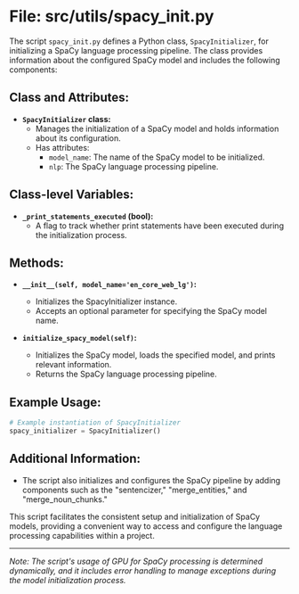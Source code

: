 # File: src/utils/spacy_init.py

The script `spacy_init.py` defines a Python class, `SpacyInitializer`, for initializing a SpaCy language processing pipeline. The class provides information about the configured SpaCy model and includes the following components:

## Class and Attributes:
- **`SpacyInitializer` class:**
  - Manages the initialization of a SpaCy model and holds information about its configuration.
  - Has attributes:
    - `model_name`: The name of the SpaCy model to be initialized.
    - `nlp`: The SpaCy language processing pipeline.

## Class-level Variables:
- **`_print_statements_executed` (bool):**
  - A flag to track whether print statements have been executed during the initialization process.

## Methods:
- **`__init__(self, model_name='en_core_web_lg')`:**
  - Initializes the SpacyInitializer instance.
  - Accepts an optional parameter for specifying the SpaCy model name.

- **`initialize_spacy_model(self)`:**
  - Initializes the SpaCy model, loads the specified model, and prints relevant information.
  - Returns the SpaCy language processing pipeline.

## Example Usage:
```python
# Example instantiation of SpacyInitializer
spacy_initializer = SpacyInitializer()
```

## Additional Information:
- The script also initializes and configures the SpaCy pipeline by adding components such as the "sentencizer," "merge_entities," and "merge_noun_chunks."

This script facilitates the consistent setup and initialization of SpaCy models, providing a convenient way to access and configure the language processing capabilities within a project.

---

*Note: The script's usage of GPU for SpaCy processing is determined dynamically, and it includes error handling to manage exceptions during the model initialization process.*
